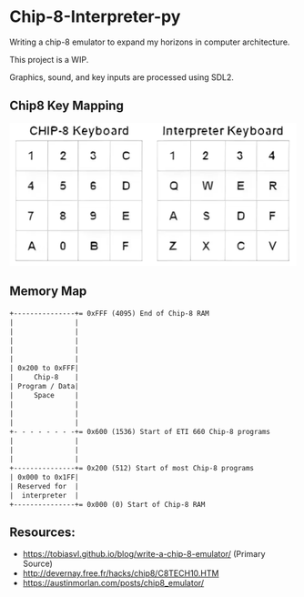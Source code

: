 # Chip-8-Interpreter-py

Writing a chip-8 emulator to expand my horizons in computer architecture.

This project is a WIP.

Graphics, sound, and key inputs are processed using SDL2.

## Chip8 Key Mapping
![Chip-8 to Interpretter Layout](keypad.png)

## Memory Map
```
+---------------+= 0xFFF (4095) End of Chip-8 RAM
|               |
|               |
|               |
|               |
|               |
| 0x200 to 0xFFF|
|     Chip-8    |
| Program / Data|
|     Space     |
|               |
|               |
|               |
+- - - - - - - -+= 0x600 (1536) Start of ETI 660 Chip-8 programs
|               |
|               |
|               |
+---------------+= 0x200 (512) Start of most Chip-8 programs
| 0x000 to 0x1FF|
| Reserved for  |
|  interpreter  |
+---------------+= 0x000 (0) Start of Chip-8 RAM
```

## Resources:
- https://tobiasvl.github.io/blog/write-a-chip-8-emulator/ (Primary Source)
- http://devernay.free.fr/hacks/chip8/C8TECH10.HTM
- https://austinmorlan.com/posts/chip8_emulator/ 